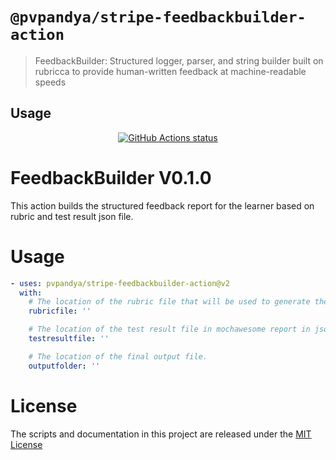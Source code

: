 # `@pvpandya/stripe-feedbackbuilder-action`

> FeedbackBuilder: Structured logger, parser, and string builder built on rubricca to provide human-written feedback at machine-readable speeds

## Usage

<p align="center">
  <a href="https://github.com/actions/checkout"><img alt="GitHub Actions status" src="https://github.com/actions/checkout/workflows/test-local/badge.svg"></a>
</p>

# FeedbackBuilder V0.1.0

This action builds the structured feedback report for the learner based on rubric and test result json file.

# Usage

<!-- start usage -->
```yaml
- uses: pvpandya/stripe-feedbackbuilder-action@v2
  with:
    # The location of the rubric file that will be used to generate the output.
    rubricfile: ''

    # The location of the test result file in mochawesome report in json format that will be used to generate the output.
    testresultfile: ''

    # The location of the final output file.
    outputfolder: ''
```
<!-- end usage -->

# License

The scripts and documentation in this project are released under the [MIT License](LICENSE)

